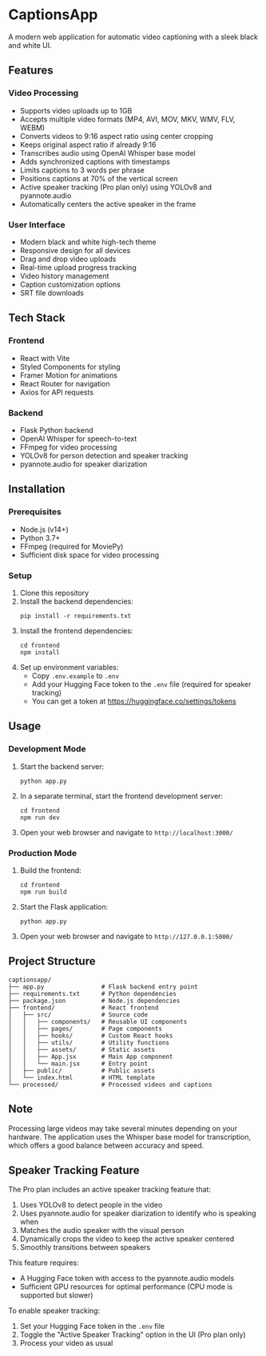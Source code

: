 # CaptionsApp

A modern web application for automatic video captioning with a sleek black and white UI.

## Features

### Video Processing
- Supports video uploads up to 1GB
- Accepts multiple video formats (MP4, AVI, MOV, MKV, WMV, FLV, WEBM)
- Converts videos to 9:16 aspect ratio using center cropping
- Keeps original aspect ratio if already 9:16
- Transcribes audio using OpenAI Whisper base model
- Adds synchronized captions with timestamps
- Limits captions to 3 words per phrase
- Positions captions at 70% of the vertical screen
- Active speaker tracking (Pro plan only) using YOLOv8 and pyannote.audio
- Automatically centers the active speaker in the frame

### User Interface
- Modern black and white high-tech theme
- Responsive design for all devices
- Drag and drop video uploads
- Real-time upload progress tracking
- Video history management
- Caption customization options
- SRT file downloads

## Tech Stack

### Frontend
- React with Vite
- Styled Components for styling
- Framer Motion for animations
- React Router for navigation
- Axios for API requests

### Backend
- Flask Python backend
- OpenAI Whisper for speech-to-text
- FFmpeg for video processing
- YOLOv8 for person detection and speaker tracking
- pyannote.audio for speaker diarization

## Installation

### Prerequisites
- Node.js (v14+)
- Python 3.7+
- FFmpeg (required for MoviePy)
- Sufficient disk space for video processing

### Setup

1. Clone this repository
2. Install the backend dependencies:
   ```
   pip install -r requirements.txt
   ```
3. Install the frontend dependencies:
   ```
   cd frontend
   npm install
   ```
4. Set up environment variables:
   - Copy `.env.example` to `.env`
   - Add your Hugging Face token to the `.env` file (required for speaker tracking)
   - You can get a token at https://huggingface.co/settings/tokens

## Usage

### Development Mode

1. Start the backend server:
   ```
   python app.py
   ```
2. In a separate terminal, start the frontend development server:
   ```
   cd frontend
   npm run dev
   ```
3. Open your web browser and navigate to `http://localhost:3000/`

### Production Mode

1. Build the frontend:
   ```
   cd frontend
   npm run build
   ```
2. Start the Flask application:
   ```
   python app.py
   ```
3. Open your web browser and navigate to `http://127.0.0.1:5000/`

## Project Structure

```
captionsapp/
├── app.py                # Flask backend entry point
├── requirements.txt      # Python dependencies
├── package.json          # Node.js dependencies
├── frontend/             # React frontend
│   ├── src/              # Source code
│   │   ├── components/   # Reusable UI components
│   │   ├── pages/        # Page components
│   │   ├── hooks/        # Custom React hooks
│   │   ├── utils/        # Utility functions
│   │   ├── assets/       # Static assets
│   │   ├── App.jsx       # Main App component
│   │   └── main.jsx      # Entry point
│   ├── public/           # Public assets
│   └── index.html        # HTML template
└── processed/            # Processed videos and captions
```

## Note

Processing large videos may take several minutes depending on your hardware. The application uses the Whisper base model for transcription, which offers a good balance between accuracy and speed.

## Speaker Tracking Feature

The Pro plan includes an active speaker tracking feature that:

1. Uses YOLOv8 to detect people in the video
2. Uses pyannote.audio for speaker diarization to identify who is speaking when
3. Matches the audio speaker with the visual person
4. Dynamically crops the video to keep the active speaker centered
5. Smoothly transitions between speakers

This feature requires:
- A Hugging Face token with access to the pyannote.audio models
- Sufficient GPU resources for optimal performance (CPU mode is supported but slower)

To enable speaker tracking:
1. Set your Hugging Face token in the `.env` file
2. Toggle the "Active Speaker Tracking" option in the UI (Pro plan only)
3. Process your video as usual